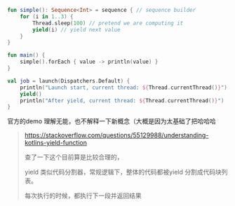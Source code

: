 ```kotlin
fun simple(): Sequence<Int> = sequence { // sequence builder
    for (i in 1..3) {
        Thread.sleep(100) // pretend we are computing it
        yield(i) // yield next value
    }
}

fun main() {
    simple().forEach { value -> println(value) } 
}
```

```kotlin
val job = launch(Dispatchers.Default) {
    println("Launch start, current thread: ${Thread.currentThread()}")
    yield()
    println("After yield, current thread: ${Thread.currentThread()}")
}
```

官方的demo 理解无能，也不解释一下新概念（大概是因为太基础了把哈哈哈

> https://stackoverflow.com/questions/55129988/understanding-kotlins-yield-function
>
> 查了一下这个目前算是比较合理的，
>
> yield 类似代码分割器，常规逻辑下，整体的代码都被yield 分割成代码块列表。
>
> 每次执行的时候，都执行下一段并返回结果

